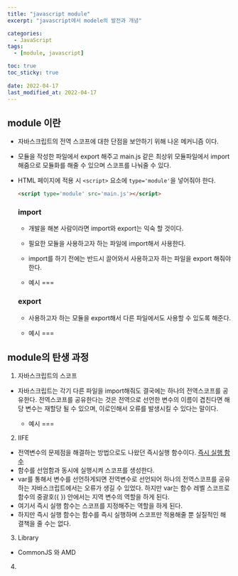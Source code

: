 ```yaml
---
title: "javascript module"
excerpt: "javascript에서 modele의 발전과 개념"

categories:
  - JavaScript
tags:
  - [module, javascript]

toc: true
toc_sticky: true
 
date: 2022-04-17
last_modified_at: 2022-04-17
---
```


## module 이란
- 자바스크립트의 전역 스코프에 대한 단점을 보안하기 위해 나온 메커니즘 이다.
- 모듈을 작성한 파일에서 export 해주고 main.js 같은 최상위 모듈파일에서 import 해줌으로 모듈화를 해줄 수 있으며 스코프를 나눠줄 수 있다.
- HTML 페이지에 적용 시 `<script>` 요소에 `type='module'`을 넣어줘야 한다.
  ```Html
  <script type='module' src='main.js'></script>
  ```

  ### import
  - 개발을 해본 사람이라면 import와 export는 익숙 할 것이다.
  - 필요한 모듈을 사용하고자 하는 파일에 import해서 사용한다.
  - import를 하기 전에는 반드시 끌어와서 사용하고자 하는 파일을 export 해줘야 한다.  

  - 예시
  ===

  ### export
  - 사용하고자 하는 모듈을 export해서 다른 파일에서도 사용할 수 있도록 해준다.

  - 예시
  ===

## module의 탄생 과정
1. 자바스크립트의 스코프
- 자바스크립트는 각기 다른 파일을 import해줘도 결국에는 하나의 전역스코프를 공유한다. 
  전역스코프를 공유한다는 것은 전역으로 선언한 변수의 이름이 겹친다면 해당 변수는 재할당 될 수 있으며, 이로인해서 오류를 발생시킬 수 있다는 말이다.

  - 예시
  ===

2. IIFE
- 전역변수의 문제점을 해결하는 방법으로도 나왔던 즉시실행 함수이다. [즉시 실행 함수](https://sunmerrr.github.io/javascript/globalVariable/#3-%EC%A0%84%EC%97%AD%EB%B3%80%EC%88%98%EC%9D%98-%EB%AC%B8%EC%A0%9C%EC%A0%90-%ED%95%B4%EA%B2%B0-%EB%B0%A9%EB%B2%95)
- 함수를 선엄함과 동시에 실행시켜 스코프를 생성한다.
- var를 통해서 변수를 선언하게되면 전역변수로 선언되어 하나의 전역스코프를 공유하는 자바스크립트에서는 오류가 생길 수 있었다.
  하지만 var는 함수 레벨 스코프로 함수의 중괄호({ }) 안에서는 지역 변수의 역할을 하게 된다.
- 여기서 즉시 실행 함수는 스코프를 지정해주는 역할을 하게 된다.
- 하지만 즉시 실행 함수는 함수를 즉시 실행하며 스코프만 적용해줄 뿐 실질적인 해결책을 줄 수는 없다.

3. Library
- CommonJS 와 AMD

4. 